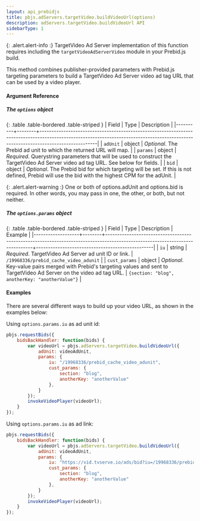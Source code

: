 ```yaml
---
layout: api_prebidjs
title: pbjs.adServers.targetVideo.buildVideoUrl(options)
description: adServers.targetVideo.buildVideoUrl API
sidebarType: 1
---
```



{: .alert.alert-info :}
TargetVideo Ad Server implementation of this function requires including the `targetVideoAdServerVideo` module in your Prebid.js build.

This method combines publisher-provided parameters with Prebid.js targeting parameters to build a TargetVideo Ad Server video ad tag URL that can be used by a video player.

#### Argument Reference

##### The `options` object

{: .table .table-bordered .table-striped }
| Field    | Type   | Description                                                                                                                                                                        |
|----------+--------+------------------------------------------------------------------------------------------------------------------------------------------------------------------------------------|
| `adUnit` | object | *Optional*. The Prebid ad unit to which the returned URL will map.                                                                                                                 |
| `params` | object | *Required*. Querystring parameters that will be used to construct the TargetVideo Ad Server video ad tag URL. See below for fields. |
| `bid`    | object | *Optional*. The Prebid bid for which targeting will be set. If this is not defined, Prebid will use the bid with the highest CPM for the adUnit.                                   |

{: .alert.alert-warning :}
One or both of options.adUnit and options.bid is required. In other words, you may pass in one, the other, or both, but not neither.

##### The `options.params` object

{: .table .table-bordered .table-striped }
| Field             | Type   | Description                                                                                                                 | Example                                         |
|-------------------+--------+-----------------------------------------------------------------------------------------------------------------------------+-------------------------------------------------|
| `iu`              | string | *Required*. TargetVideo Ad Server ad unit ID or link.                                                                                                 | `/19968336/prebid_cache_video_adunit`           |
| `cust_params`     | object | *Optional*. Key-value pairs merged with Prebid's targeting values and sent to TargetVideo Ad Server on the video ad tag URL.                  | `{section: "blog", anotherKey: "anotherValue"}` |

#### Examples

There are several different ways to build up your video URL, as shown in the examples below:

Using `options.params.iu` as ad unit id:

```javascript
pbjs.requestBids({
    bidsBackHandler: function(bids) {
        var videoUrl = pbjs.adServers.targetVideo.buildVideoUrl({
            adUnit: videoAdUnit,
            params: {
                iu: "/19968336/prebid_cache_video_adunit",
                cust_params: {
                    section: "blog",
                    anotherKey: "anotherValue"
                },
            }
        });
        invokeVideoPlayer(videoUrl);
    }
});
```

Using `options.params.iu` as ad link:

```javascript
pbjs.requestBids({
    bidsBackHandler: function(bids) {
        var videoUrl = pbjs.adServers.targetVideo.buildVideoUrl({
            adUnit: videoAdUnit,
            params: {
                iu: "https://vid.tvserve.io/ads/bid?iu=/19968336/prebid_cache_video_adunit",
                cust_params: {
                    section: "blog",
                    anotherKey: "anotherValue"
                },
            }
        });
        invokeVideoPlayer(videoUrl);
    }
});
```
